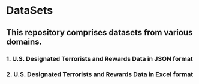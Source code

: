 # DataSets
## This repository comprises datasets from various domains.
### 1. U.S. Designated Terrorists and Rewards Data in JSON format
### 2. U.S. Designated Terrorists and Rewards Data in Excel format
